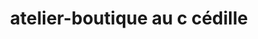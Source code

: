 ---
title: "atelier-boutique au c cédille"
url: /neuchatel/atelier-boutique-au-c-cedille/
shop: Andenken
---